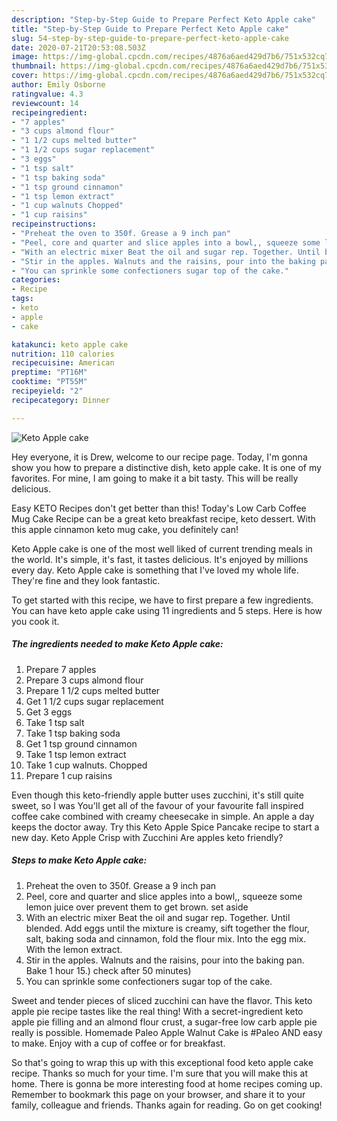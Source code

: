 ```yaml
---
description: "Step-by-Step Guide to Prepare Perfect Keto Apple cake"
title: "Step-by-Step Guide to Prepare Perfect Keto Apple cake"
slug: 54-step-by-step-guide-to-prepare-perfect-keto-apple-cake
date: 2020-07-21T20:53:08.503Z
image: https://img-global.cpcdn.com/recipes/4876a6aed429d7b6/751x532cq70/keto-apple-cake-recipe-main-photo.jpg
thumbnail: https://img-global.cpcdn.com/recipes/4876a6aed429d7b6/751x532cq70/keto-apple-cake-recipe-main-photo.jpg
cover: https://img-global.cpcdn.com/recipes/4876a6aed429d7b6/751x532cq70/keto-apple-cake-recipe-main-photo.jpg
author: Emily Osborne
ratingvalue: 4.3
reviewcount: 14
recipeingredient:
- "7 apples"
- "3 cups almond flour"
- "1 1/2 cups melted butter"
- "1 1/2 cups sugar replacement"
- "3 eggs"
- "1 tsp salt"
- "1 tsp baking soda"
- "1 tsp ground cinnamon"
- "1 tsp lemon extract"
- "1 cup walnuts Chopped"
- "1 cup raisins"
recipeinstructions:
- "Preheat the oven to 350f. Grease a 9 inch pan"
- "Peel, core and quarter and slice apples into a bowl,, squeeze some lemon juice over prevent them to get brown. set aside"
- "With an electric mixer Beat the oil and sugar rep. Together. Until blended. Add eggs until the mixture is creamy, sift together the flour, salt, baking soda and cinnamon, fold the flour mix. Into the egg mix. With the lemon extract."
- "Stir in the apples. Walnuts and the raisins, pour into the baking pan. Bake 1 hour 15.) check after 50 minutes)"
- "You can sprinkle some confectioners sugar top of the cake."
categories:
- Recipe
tags:
- keto
- apple
- cake

katakunci: keto apple cake 
nutrition: 110 calories
recipecuisine: American
preptime: "PT16M"
cooktime: "PT55M"
recipeyield: "2"
recipecategory: Dinner

---
```



![Keto Apple cake](https://img-global.cpcdn.com/recipes/4876a6aed429d7b6/751x532cq70/keto-apple-cake-recipe-main-photo.jpg)

Hey everyone, it is Drew, welcome to our recipe page. Today, I'm gonna show you how to prepare a distinctive dish, keto apple cake. It is one of my favorites. For mine, I am going to make it a bit tasty. This will be really delicious.

Easy KETO Recipes don&#39;t get better than this! Today&#39;s Low Carb Coffee Mug Cake Recipe can be a great keto breakfast recipe, keto dessert. With this apple cinnamon keto mug cake, you definitely can!

Keto Apple cake is one of the most well liked of current trending meals in the world. It's simple, it's fast, it tastes delicious. It's enjoyed by millions every day. Keto Apple cake is something that I've loved my whole life. They're fine and they look fantastic.


To get started with this recipe, we have to first prepare a few ingredients. You can have keto apple cake using 11 ingredients and 5 steps. Here is how you cook it.

<!--inarticleads1-->

##### The ingredients needed to make Keto Apple cake:

1. Prepare 7 apples
1. Prepare 3 cups almond flour
1. Prepare 1 1/2 cups melted butter
1. Get 1 1/2 cups sugar replacement
1. Get 3 eggs
1. Take 1 tsp salt
1. Take 1 tsp baking soda
1. Get 1 tsp ground cinnamon
1. Take 1 tsp lemon extract
1. Take 1 cup walnuts. Chopped
1. Prepare 1 cup raisins


Even though this keto-friendly apple butter uses zucchini, it&#39;s still quite sweet, so I was You&#39;ll get all of the favour of your favourite fall inspired coffee cake combined with creamy cheesecake in simple. An apple a day keeps the doctor away. Try this Keto Apple Spice Pancake recipe to start a new day. Keto Apple Crisp with Zucchini Are apples keto friendly? 

<!--inarticleads2-->

##### Steps to make Keto Apple cake:

1. Preheat the oven to 350f. Grease a 9 inch pan
1. Peel, core and quarter and slice apples into a bowl,, squeeze some lemon juice over prevent them to get brown. set aside
1. With an electric mixer Beat the oil and sugar rep. Together. Until blended. Add eggs until the mixture is creamy, sift together the flour, salt, baking soda and cinnamon, fold the flour mix. Into the egg mix. With the lemon extract.
1. Stir in the apples. Walnuts and the raisins, pour into the baking pan. Bake 1 hour 15.) check after 50 minutes)
1. You can sprinkle some confectioners sugar top of the cake.


Sweet and tender pieces of sliced zucchini can have the flavor. This keto apple pie recipe tastes like the real thing! With a secret-ingredient keto apple pie filling and an almond flour crust, a sugar-free low carb apple pie really is possible. Homemade Paleo Apple Walnut Cake is #Paleo AND easy to make. Enjoy with a cup of coffee or for breakfast. 

So that's going to wrap this up with this exceptional food keto apple cake recipe. Thanks so much for your time. I'm sure that you will make this at home. There is gonna be more interesting food at home recipes coming up. Remember to bookmark this page on your browser, and share it to your family, colleague and friends. Thanks again for reading. Go on get cooking!
